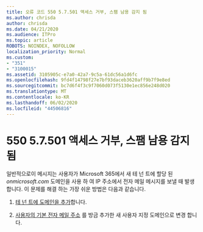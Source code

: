 ```yaml
---
title: 오류 코드 550 5.7.501 액세스 거부, 스팸 남용 감지 됨
ms.author: chrisda
author: chrisda
ms.date: 04/21/2020
ms.audience: ITPro
ms.topic: article
ROBOTS: NOINDEX, NOFOLLOW
localization_priority: Normal
ms.custom:
- "351"
- "3100015"
ms.assetid: 3105905c-e7a0-42a7-9c5a-61dc56a1d6fc
ms.openlocfilehash: 9fd4f14798f27e7bf93daceb3620aff9b7f9e8ed
ms.sourcegitcommit: bc7d6f4f3c9f7060d073f5130e1ec856e248d020
ms.translationtype: MT
ms.contentlocale: ko-KR
ms.lasthandoff: 06/02/2020
ms.locfileid: "44506816"
---
```

# <a name="550-57501-access-denied-spam-abuse-detected"></a>550 5.7.501 액세스 거부, 스팸 남용 감지 됨

일반적으로이 메시지는 사용자가 Microsoft 365에서 새 테 넌 트에 할당 된 *onmicrosoft.com* 도메인을 사용 하 여 IP 주소에서 전자 메일 메시지를 보낼 때 발생 합니다. 이 문제를 해결 하는 가장 쉬운 방법은 다음과 같습니다.

1. [테 넌 트에 도메인을 추가](https://docs.microsoft.com/microsoft-365/admin/setup/add-domain)합니다.

2. [사용자의 기본 전자 메일 주소](https://docs.microsoft.com/microsoft-365/admin/add-users/change-a-user-name-and-email-address) 를 방금 추가한 새 사용자 지정 도메인으로 변경 합니다.
